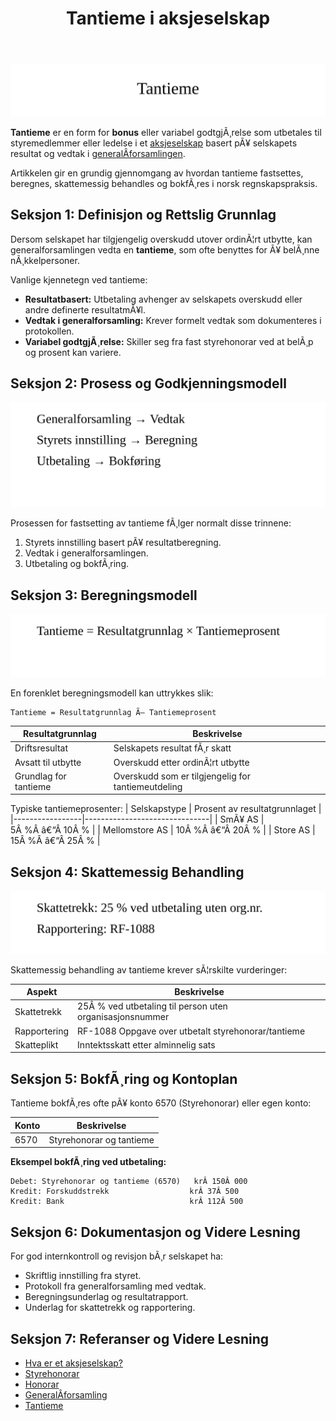 ﻿---
title: "Tantieme i aksjeselskap"
meta_title: "Tantieme i aksjeselskap"
meta_description: '![Tantieme](tantieme-image.svg)'
slug: tantieme
type: blog
layout: pages/single
---

![Tantieme](tantieme-image.svg)

**Tantieme** er en form for **bonus** eller variabel godtgjÃ¸relse som utbetales til styremedlemmer eller ledelse i et [aksjeselskap](/blogs/regnskap/hva-er-et-aksjeselskap "Hva er et Aksjeselskap? Komplett Guide til AS og Selskapsrett") basert pÃ¥ selskapets resultat og vedtak i [generalÂ­forsamlingen](/blogs/regnskap/hva-er-generalforsamling "Hva er Generalforsamling? Komplett Guide til Generalforsamling og Beslutningsprosesser").

Artikkelen gir en grundig gjennomgang av hvordan tantieme fastsettes, beregnes, skattemessig behandles og bokfÃ¸res i norsk regnskapspraksis.

## Seksjon 1: Definisjon og Rettslig Grunnlag

Dersom selskapet har tilgjengelig overskudd utover ordinÃ¦rt utbytte, kan generalforsamlingen vedta en **tantieme**, som ofte benyttes for Ã¥ belÃ¸nne nÃ¸kkelpersoner.

Vanlige kjennetegn ved tantieme:
* **Resultatbasert:** Utbetaling avhenger av selskapets overskudd eller andre definerte resultatmÃ¥l.
* **Vedtak i generalforsamling:** Krever formelt vedtak som dokumenteres i protokollen.
* **Variabel godtgjÃ¸relse:** Skiller seg fra fast styrehonorar ved at belÃ¸p og prosent kan variere.

## Seksjon 2: Prosess og Godkjenningsmodell

![Tantieme Prosess](tantieme-process.svg)

Prosessen for fastsetting av tantieme fÃ¸lger normalt disse trinnene:
1. Styrets innstilling basert pÃ¥ resultatberegning.
2. Vedtak i generalforsamlingen.
3. Utbetaling og bokfÃ¸ring.

## Seksjon 3: Beregningsmodell

![Tantieme Beregning](tantieme-calculation.svg)

En forenklet beregningsmodell kan uttrykkes slik:
```
Tantieme = Resultatgrunnlag Ã— Tantiemeprosent
```

| Resultatgrunnlag      | Beskrivelse                                      |
|-----------------------|--------------------------------------------------|
| Driftsresultat        | Selskapets resultat fÃ¸r skatt                    |
| Avsatt til utbytte    | Overskudd etter ordinÃ¦rt utbytte                 |
| Grundlag for tantieme | Overskudd som er tilgjengelig for tantiemeutdeling |

Typiske tantiemeprosenter:
| Selskapstype    | Prosent av resultatgrunnlaget |
|-----------------|-------------------------------|
| SmÃ¥ AS          | 5Â %Â â€“Â 10Â %                   |
| Mellomstore AS  | 10Â %Â â€“Â 20Â %                  |
| Store AS        | 15Â %Â â€“Â 25Â %                  |

## Seksjon 4: Skattemessig Behandling

![Tantieme Skatt](tantieme-tax.svg)

Skattemessig behandling av tantieme krever sÃ¦rskilte vurderinger:

| Aspekt              | Beskrivelse                                         |
|---------------------|-----------------------------------------------------|
| Skattetrekk         | 25Â % ved utbetaling til person uten organisasjonsnummer |
| Rapportering        | RF-1088 Oppgave over utbetalt styrehonorar/tantieme |
| Skatteplikt         | Inntektsskatt etter alminnelig sats                  |

## Seksjon 5: BokfÃ¸ring og Kontoplan

Tantieme bokfÃ¸res ofte pÃ¥ konto 6570 (Styrehonorar) eller egen konto:

| Konto  | Beskrivelse                |
|--------|----------------------------|
| 6570   | Styrehonorar og tantieme   |

**Eksempel bokfÃ¸ring ved utbetaling:**
```
Debet: Styrehonorar og tantieme (6570)   krÂ 150Â 000
Kredit: Forskuddstrekk                  krÂ 37Â 500
Kredit: Bank                            krÂ 112Â 500
```

## Seksjon 6: Dokumentasjon og Videre Lesning

For god internkontroll og revisjon bÃ¸r selskapet ha:
* Skriftlig innstilling fra styret.
* Protokoll fra generalforsamling med vedtak.
* Beregningsunderlag og resultatrapport.
* Underlag for skattetrekk og rapportering.

## Seksjon 7: Referanser og Videre Lesning

* [Hva er et aksjeselskap?](/blogs/regnskap/hva-er-et-aksjeselskap "Hva er et Aksjeselskap? Komplett Guide til AS og Selskapsrett")
* [Styrehonorar](/blogs/regnskap/styrehonorar "Styrehonorar i aksjeselskap: Fastsetting, Skatt og BokfÃ¸ring")
* [Honorar](/blogs/regnskap/hva-er-honorar "Hva er Honorar i Regnskap? Komplett Guide til Honorarutbetalinger og Skattebehandling")
* [GeneralÂ­forsamling](/blogs/regnskap/hva-er-generalforsamling "Hva er Generalforsamling? Komplett Guide til Generalforsamling og Beslutningsprosesser")
* [Tantieme](/blogs/regnskap/tantieme "Tantieme i aksjeselskap: Bonusmodell, Skattemessig Behandling og BokfÃ¸ring")
